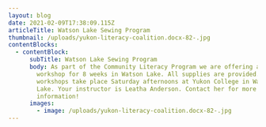```yaml
---
layout: blog
date: 2021-02-09T17:38:09.115Z
articleTitle: Watson Lake Sewing Program
thumbnail: /uploads/yukon-literacy-coalition.docx-82-.jpg
contentBlocks:
  - contentBlock:
      subTitle: Watson Lake Sewing Program
      body: As part of the Community Literacy Program we are offering a quilting
        workshop for 8 weeks in Watson Lake. All supplies are provided. The
        workshops take place Saturday afternoons at Yukon College in Watson
        Lake. Your instructor is Leatha Anderson. Contact her for more
        information!
      images:
        - image: /uploads/yukon-literacy-coalition.docx-82-.jpg
---
```


